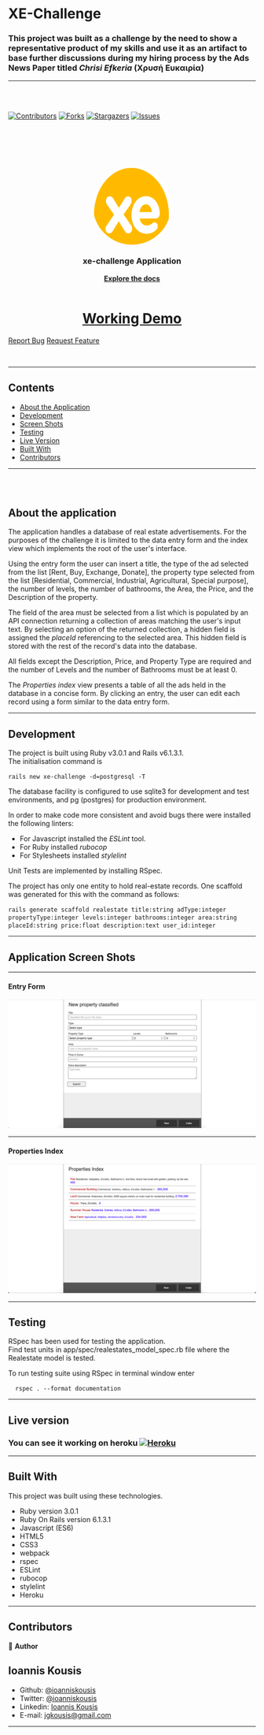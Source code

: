 # XE-Challenge

### This project was built as a challenge by the need to show a representative product of my skills and use it as an artifact to base further discussions during my hiring process by the Ads News Paper titled *Chrisi Efkeria* (Χρυσή Ευκαιρία)
<hr/>
<br/><br/>

<!--
*** Thanks for checking out this README Template. If you have a suggestion that would
*** make this better, please fork the repo and create a pull request or simply open
*** an issue with the tag "enhancement".
*** Thanks again! Now go create something AMAZING! :D
-->

<!-- PROJECT SHIELDS -->
<!--
*** I'm using markdown "reference style" links for readability.
*** Reference links are enclosed in brackets [ ] instead of parentheses ( ).
*** See the bottom of this document for the declaration of the reference variables
*** for contributors-url, forks-url, etc. This is an optional, concise syntax you may use.
*** https://www.markdownguide.org/basic-syntax/#reference-style-links
-->

[![Contributors][contributors-shield]][contributors-url]
[![Forks][forks-shield]][forks-url]
[![Stargazers][stars-shield]][stars-url]
[![Issues][issues-shield]][issues-url]

<br/><br/>


<!-- PROJECT LOGO -->
<br />
<p align="center">
  <a href="https://github.com/ioanniskousis/xe-challenge" style="display: block; width:160px; height:160px; border-radius: 50%; overflow: hidden;">
    <img src="app/assets/images/xe.png" alt="xe Logo" width="200" height="200">
  </a>
  
  <h3 align="center">xe-challenge Application</h3>
  
  <p align="center">
    <a href="https://github.com/ioanniskousis/xe-challenge"><strong>Explore the docs</strong></a>
    <br />
    <br />
    <h1 style="text-align: center"><a href="https://serene-garden-89371.herokuapp.com">Working Demo</a></h1>
    <a href="https://github.com/ioanniskousis/xe-challenge/issues">Report Bug</a>
    <a href="https://github.com/ioanniskousis/xe-challenge/issues">Request Feature</a>
  </p>
</p>

<br/>
<hr/>

<!-- TABLE OF CONTENTS -->

## Contents

- [About the Application](#about-the-application)
- [Development](#development)
- [Screen Shots](#application-screen-shots)
- [Testing](#testing)
- [Live Version](#live-version)
- [Built With](#built-with)
- [Contributors](#contributors)
  
<hr/>

<br/><br/>

<!-- ABOUT THE APPLICATION -->

## About the application

The application handles a database of real estate advertisements. For the purposes of the challenge it is limited to the data entry form and the index view which implements the root of the user's interface.  

Using the entry form the user can insert a title, the type of the ad selected from the list [Rent, Buy, Exchange, Donate], the property type selected from the list [Residential, Commercial, Industrial, Agricultural, Special purpose], the number of levels, the number of bathrooms, the Area, the Price, and the Description of the property.  

The field of the area must be selected from a list which is populated by an API connection returning a collection of areas matching the user's input text. By selecting an option of the returned collection, a hidden field is assigned the *placeId* referencing to the selected area. This hidden field is stored with the rest of the record's data into the database.

All fields except the Description, Price, and Property Type are required and the number of Levels and the number of Bathrooms must be at least 0.

The *Properties index* view presents a table of all the ads held in the database in a concise form. By clicking an entry, the user can edit each record using a form similar to the data entry form.  

<hr/>

<!-- APPLICTION SCREENSHOTS -->

## Development

The project is built using Ruby v3.0.1 and Rails v6.1.3.1.  
The initialisation command is 
```
rails new xe-challenge -d=postgresql -T
```
The database facility is configured to use sqlite3 for development and test environments, and pg (postgres) for production environment.  
 
In order to make code more consistent and avoid bugs there were installed the following linters:
- For Javascript installed the *ESLint* tool.
- For Ruby installed *rubocop*
- For Stylesheets installed *stylelint*

Unit Tests are implemented by installing RSpec.

The project has only one entity to hold real-estate records. One scaffold was generated for this with the command as follows:
```
rails generate scaffold realestate title:string adType:integer propertyType:integer levels:integer bathrooms:integer area:string placeId:string price:float description:text user_id:integer
```

<hr/>

<!-- APPLICTION SCREENSHOTS -->

## Application Screen Shots
<hr/>

#### Entry Form

<img src="app/assets/images/form.png" alt="form">
<hr />

#### Properties Index

<img src="app/assets/images/index.png" alt="index">
<hr />

<!-- TEST -->

## Testing
RSpec has been used for testing the application.  
Find test units in app/spec/realestates_model_spec.rb file where the Realestate model is tested.

To run testing suite using RSpec in terminal window enter 

```
  rspec . --format documentation
```

<hr/>


<!-- LIVE VERSION -->

## Live version

### You can see it working on heroku [![Heroku](https://pyheroku-badge.herokuapp.com/?app=blooming-meadow-82208)](https://serene-garden-89371.herokuapp.com)


<hr/>

<!-- BUILT WITH -->

## Built With

This project was built using these technologies.

- Ruby version 3.0.1
- Ruby On Rails version 6.1.3.1
- Javascript (ES6)
- HTML5
- CSS3
- webpack
- rspec
- ESLint
- rubocop
- stylelint
- Heroku

<hr/>

<!-- CONTACT -->

## Contributors

:bust_in_silhouette: **Author**

## Ioannis Kousis

- Github: [@ioanniskousis](https://github.com/ioanniskousis)
- Twitter: [@ioanniskousis](https://twitter.com/ioanniskousis)
- Linkedin: [Ioannis Kousis](https://www.linkedin.com/in/jgkousis)
- E-mail: jgkousis@gmail.com


<hr/>

<!-- MARKDOWN LINKS & IMAGES -->
<!-- https://www.markdownguide.org/basic-syntax/#reference-style-links -->

[contributors-shield]: https://img.shields.io/github/contributors/ioanniskousis/xe-challenge.svg?style=flat-square
[contributors-url]: https://github.com/ioanniskousis/xe-challenge/graphs/contributors
[forks-shield]: https://img.shields.io/github/forks/ioanniskousis/xe-challenge.svg?style=flat-square
[forks-url]: https://github.com/ioanniskousis/xe-challenge/network/members
[stars-shield]: https://img.shields.io/github/stars/ioanniskousis/xe-challenge.svg?style=flat-square
[stars-url]: https://github.com/ioanniskousis/xe-challenge/stargazers
[issues-shield]: https://img.shields.io/github/issues/ioanniskousis/xe-challenge.svg?style=flat-square
[issues-url]: https://github.com/ioanniskousis/xe-challenge/issues
